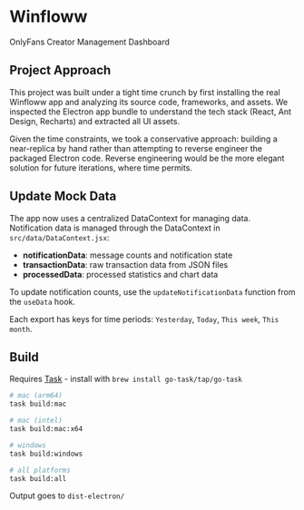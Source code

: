 # Winfloww

OnlyFans Creator Management Dashboard

## Project Approach

This project was built under a tight time crunch by first installing the real Winfloww app and analyzing its source code, frameworks, and assets. We inspected the Electron app bundle to understand the tech stack (React, Ant Design, Recharts) and extracted all UI assets.

Given the time constraints, we took a conservative approach: building a near-replica by hand rather than attempting to reverse engineer the packaged Electron code. Reverse engineering would be the more elegant solution for future iterations, where time permits.

## Update Mock Data

The app now uses a centralized DataContext for managing data. Notification data is managed through the DataContext in `src/data/DataContext.jsx`:

- **notificationData**: message counts and notification state
- **transactionData**: raw transaction data from JSON files
- **processedData**: processed statistics and chart data

To update notification counts, use the `updateNotificationData` function from the `useData` hook.

Each export has keys for time periods: `Yesterday`, `Today`, `This week`, `This month`.

## Build

Requires [Task](https://taskfile.dev) - install with `brew install go-task/tap/go-task`

```bash
# mac (arm64)
task build:mac

# mac (intel)
task build:mac:x64

# windows
task build:windows

# all platforms
task build:all
```

Output goes to `dist-electron/`